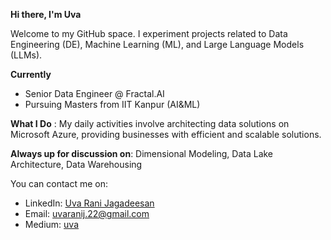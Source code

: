 
**Hi there, I'm Uva**

Welcome to my GitHub space. I experiment projects related to Data Engineering (DE), Machine Learning (ML), and Large Language Models (LLMs).

**Currently**
- Senior Data Engineer @ Fractal.AI  
- Pursuing Masters from IIT Kanpur (AI&ML)


**What I Do** : My daily activities involve architecting data solutions on Microsoft Azure, providing businesses with efficient and scalable solutions.

**Always up for discussion on**:  Dimensional Modeling, Data Lake Architecture,  Data Warehousing



You can contact me on:
- LinkedIn: [Uva Rani Jagadeesan](https://www.linkedin.com/in/uva-rani-jagadeesan-b8b381a2/)
- Email: [uvaranij.22@gmail.com](mailto:uvaranij.22@gmail.com)
- Medium: [uva](https://medium.com/@uva)



